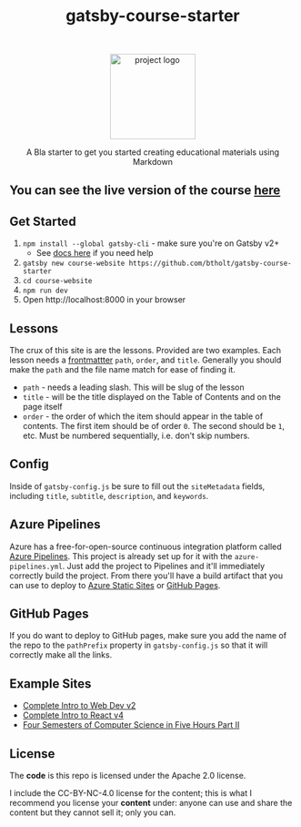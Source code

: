 <h1 align="center">gatsby-course-starter</h1> <br>
<p align="center">
    <img alt="project logo" src="https://brholtimages.blob.core.windows.net/images/woman-teacher.png" width="150">
</p>

<p align="center">
  A Bla starter to get you started creating educational materials using Markdown
</p>

## You can see the live version of the course [here](lucid-nobel-37c586.netlify.app)

## Get Started

1. `npm install --global gatsby-cli` - make sure you're on Gatsby v2+
   - See [docs here](https://next.gatsbyjs.org/docs/) if you need help
1. `gatsby new course-website https://github.com/btholt/gatsby-course-starter`
1. `cd course-website`
1. `npm run dev`
1. Open http://localhost:8000 in your browser

## Lessons

The crux of this site is are the lessons. Provided are two examples. Each lesson needs a [frontmattter](https://github.com/gatsbyjs/gatsby/blob/master/docs/docs/adding-markdown-pages.md#note-on-creating-markdown-files) `path`, `order`, and `title`. Generally you should make the `path` and the file name match for ease of finding it.

- `path` - needs a leading slash. This will be slug of the lesson
- `title` - will be the title displayed on the Table of Contents and on the page itself
- `order` - the order of which the item should appear in the table of contents. The first item should be of order `0`. The second should be `1`, etc. Must be numbered sequentially, i.e. don't skip numbers.

## Config

Inside of `gatsby-config.js` be sure to fill out the `siteMetadata` fields, including `title`, `subtitle`, `description`, and `keywords`.

## Azure Pipelines

Azure has a free-for-open-source continuous integration platform called [Azure Pipelines](https://azure.microsoft.com/en-us/services/devops/pipelines/?WT.mc_id=gatsby-github-brholt). This project is already set up for it with the `azure-pipelines.yml`. Just add the project to Pipelines and it'll immediately correctly build the project. From there you'll have a build artifact that you can use to deploy to [Azure Static Sites](https://azure.microsoft.com/en-us/blog/azure-storage-static-web-hosting-public-preview/?WT.mc_id=gatsby-github-brholt) or [GitHub Pages](https://pages.github.com/).

## GitHub Pages

If you do want to deploy to GitHub pages, make sure you add the name of the repo to the `pathPrefix` property in `gatsby-config.js` so that it will correctly make all the links.

## Example Sites

- [Complete Intro to Web Dev v2](https://btholt.github.io/intro-to-web-dev-v2/)
- [Complete Intro to React v4](https://btholt.github.io/complete-intro-to-react-v4/)
- [Four Semesters of Computer Science in Five Hours Part II](https://btholt.github.io/four-semesters-of-cs-part-two/)

## License

The **code** is this repo is licensed under the Apache 2.0 license.

I include the CC-BY-NC-4.0 license for the content; this is what I recommend you license your **content** under: anyone can use and share the content but they cannot sell it; only you can.
